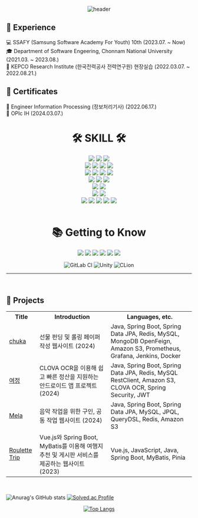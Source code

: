<div align="center">

![header](https://capsule-render.vercel.app/api?type=waving&color=F8E2CF&height=300&section=header&text=Hyunho%20Lee&fontSize=50&desc=Looks%20Good%20To%20Me%20👍👍🏻👍🏼👍🏽👍🏾👍🏿&animation=fadeIn&descAlign=50&fontAlignY=40)

</div>

## 🔎 Experience

💻 SSAFY (Samsung Software Academy For Youth) 10th (2023.07. ~ Now)<br>
🎓 Department of Software Engeering, Chonnam National University (2021.03. ~ 2023.08.)<br>
💼 KEPCO Research Institute (한국전력공사 전력연구원) 현장실습 (2022.03.07. ~ 2022.08.21.)<br>

## 📜 Certificates

🧾 Engineer Information Processing (정보처리기사) (2022.06.17.)<br>
🧾 OPIc IH (2024.03.07.)<br>

<div align=center><h1>🛠 SKILL 🛠</h1>
    <img src="https://img.shields.io/badge/Java-007396?style=flat-square&logo=Java&logoColor=white"/>
    <img src="https://img.shields.io/badge/Python-3776AB?style=flat-square&logo=Python&logoColor=white"/>
    <img src="https://img.shields.io/badge/C++-00599C?style=flat-square&logo=C%2B%2B&logoColor=white"/>
    <br>
    <img src="https://img.shields.io/badge/springboot-6DB33F?style=for-the-badge&logo=springboot&logoColor=white">
    <img src="https://img.shields.io/badge/Spring_Data_JPA-green.svg?style=flat-square">
    <img src="https://img.shields.io/badge/Spring%20Security-6DB33F?style=for-the-badge&logo=springsecurity&logoColor=white">
    <img src="https://img.shields.io/badge/JWT-black?style=for-the-badge&logo=JSON%20web%20tokens">
    <br>
    <img src="https://img.shields.io/badge/mysql-4479A1.svg?style=for-the-badge&logo=mysql&logoColor=white">
    <img src="https://img.shields.io/badge/redis-%23DD0031.svg?style=for-the-badge&logo=redis&logoColor=white">
    <img src="https://img.shields.io/badge/MyBatis-000000?style=for-the-badge&logo=MyBatis&logoColor=white">
    <img src="https://img.shields.io/badge/MongoDB-%234ea94b.svg?style=for-the-badge&logo=mongodb&logoColor=white">
    <br>
    <img src="https://img.shields.io/badge/Amazon_EC2-232F3E?style=for-the-badge&logo=amazon-ec2&logoColor=white">
    <img src="https://img.shields.io/badge/docker-%230db7ed.svg?style=for-the-badge&logo=docker&logoColor=white">
    <img src="https://img.shields.io/badge/Amazon_S3-569A31?style=for-the-badge&logo=amazon-s3&logoColor=white">
    <br>
    <img src="https://img.shields.io/badge/Vue.js-%2335495e?style=for-the-badge&logo=vuedotjs&logoColor=%234FC08D">
    <img src="https://img.shields.io/badge/javascript-%23323330.svg?style=for-the-badge&logo=javascript&logoColor=%23F7DF1E">
    <br>
    <img src="https://img.shields.io/badge/jira-%230A0FFF.svg?style=for-the-badge&logo=jira&logoColor=white">
    <img src="https://img.shields.io/badge/-Swagger-%23Clojure?style=for-the-badge&logo=swagger&logoColor=white">
    <br>
    <img src="https://img.shields.io/badge/Git-F05032?style=flat-square&logo=git&logoColor=white"/>
    <img src="https://img.shields.io/badge/Ubuntu-E95420?style=flat-square&logo=Ubuntu&logoColor=white"/>
    <img src ="https://img.shields.io/badge/Eclipse-any?logo=eclipse&color=%2341337d"/>
    <img src="https://img.shields.io/badge/Visual Studio Code-007ACC?style=flat-square&logo=Visual Studio Code&logoColor=white"/>
    <img src="https://img.shields.io/badge/PyCharm-000000?style=flat-square&logo=PyCharm&logoColor=white"/>
</div>

<br>

<div align=center><h1>📚 Getting to Know</h1>
    <img src="https://img.shields.io/badge/Adobe Photoshop-31A8FF?style=flat-square&logo=Adobe Photoshop&logoColor=white"/>
    <img src="https://img.shields.io/badge/Adobe Premiere Pro-9999FF?style=flat-square&logo=Adobe Premiere Pro&logoColor=white"/>
    <img src="https://img.shields.io/badge/Anaconda-44A833?style=flat-square&logo=Anaconda&logoColor=white"/>
    <img src="https://img.shields.io/badge/Android Studio-3DDC84?style=flat-square&logo=Android Studio&logoColor=white"/>
    <img src="https://img.shields.io/badge/Google Colab-F9AB00?style=flat-square&logo=Google Colab&logoColor=white"/>
    <img src="https://img.shields.io/badge/Visual Studio-5C2D91?style=flat-square&logo=Visual Studio&logoColor=white"/>

![GitLab CI](https://img.shields.io/badge/gitlab%20ci-%23181717.svg?style=for-the-badge&logo=gitlab&logoColor=white)
![Unity](https://img.shields.io/badge/unity-%23000000.svg?style=for-the-badge&logo=unity&logoColor=white)
![CLion](https://img.shields.io/badge/CLion-black?style=for-the-badge&logo=clion&logoColor=white)

</div>

---

<br>

## 🚀 Projects

<table>
  <tr>
    <th>Title</th>
    <th>Introduction</th>
    <th>Languages, etc.</th>
  </tr>
  <tr>
    <td><a href="https://github.com/lhh9799/chuka">chuka</a></td>
    <td> 선물 펀딩 및 롤링 페이퍼 작성 웹사이트 (2024) </td>
    <td>Java, Spring Boot, Spring Data JPA, Redis, MySQL, MongoDB OpenFeign, Amazon S3, Prometheus, Grafana, Jenkins, Docker </td>
  </tr>
  <tr>
    <td><a href="https://github.com/lhh9799/yeojung">여정</a></td>
    <td> CLOVA OCR을 이용해 쉽고 빠른 정산을 지원하는 안드로이드 앱 프로젝트 (2024) </td>
    <td>Java, Spring Boot, Spring Data JPA, Redis, MySQL RestClient, Amazon S3, CLOVA OCR, Spring Security, JWT </td>
  </tr>
  <tr>
    <td><a href="https://github.com/lhh9799/Mela">Mela</a></td>
    <td> 음악 작업을 위한 구인, 공동 작업 웹사이트 (2024) </td>
    <td>Java, Spring Boot, Spring Data JPA, MySQL, JPQL, QueryDSL, Redis, Amazon S3</td>
  </tr>
  <tr>
    <td><a href="https://github.com/lhh9799/SSAFY10_Gwangju5_Penetrate_FINAL_PROJECT_12Team_HyunhoLee_JaehyeonHan">Roulette Trip</a></td>
    <td> Vue.js와 Spring Boot, MyBatis를 이용해 여행지 추천 및 게시판 서비스를 제공하는 웹사이트 (2023) </td>
    <td>Vue.js, JavaScript, Java, Spring Boot, MyBatis, Pinia</td>
  </tr>
</table>

<br>

![Anurag's GitHub stats](https://github-readme-stats.vercel.app/api?username=lhh9799&show_icons=true&theme=vue)
[![Solved.ac Profile](http://mazassumnida.wtf/api/v2/generate_badge?boj=lhh9799)](https://solved.ac/lhh9799/)

<div align="center">

[![Top Langs](https://github-readme-stats.vercel.app/api/top-langs/?username=lhh9799&langs_count=10&layout=compact&theme)](https://github.com/lhh9799/lhh9799)

</div>

